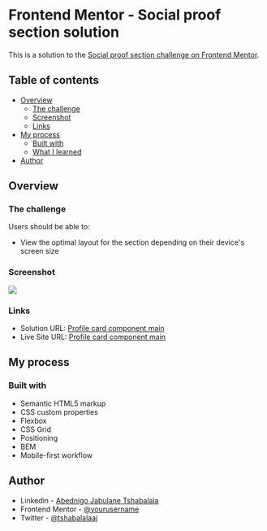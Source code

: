 # Frontend Mentor - Social proof section solution

This is a solution to the [Social proof section challenge on Frontend Mentor](https://www.frontendmentor.io/challenges/social-proof-section-6e0qTv_bA).  

## Table of contents

- [Overview](#overview)
  - [The challenge](#the-challenge)
  - [Screenshot](#screenshot)
  - [Links](#links)
- [My process](#my-process)
  - [Built with](#built-with)
  - [What I learned](#what-i-learned)
- [Author](#author)

## Overview

### The challenge

Users should be able to:

- View the optimal layout for the section depending on their device's screen size

### Screenshot

![](./screenshot.jpg)

### Links

- Solution URL: [Profile card component main](https://github.com/tshabalalaaj/FrontEndMentor__Challenges/tree/main/profile-card-component-main)
- Live Site URL: [Profile card component main](https://tshabalalaaj.github.io/FrontEndMentor__Challenges/profile-card-component-main/)

## My process

### Built with

- Semantic HTML5 markup
- CSS custom properties
- Flexbox
- CSS Grid
- Positioning
- BEM
- Mobile-first workflow

## Author

- Linkedin - [Abednigo Jabulane Tshabalala](https://www.linkedin.com/in/tshabalalaaj)
- Frontend Mentor - [@yourusername](https://www.frontendmentor.io/profile/tshabalalaaj)
- Twitter - [@tshabalalaaj](https://www.twitter.com/yourusername)
